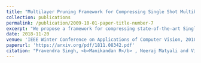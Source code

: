```yaml
---
title: "Multilayer Pruning Framework for Compressing Single Shot Multibox Detector"
collection: publications
permalink: /publication/2009-10-01-paper-title-number-7
excerpt: "We propose a framework for compressing state-of-the-art Single Shot MultiBox Detector (SSD). The framework addresses compression in the following stages: Sparsity Induction, Filter Selection, and Filter Pruning. In the Sparsity Induction stage, the object detector model is sparsified via an improved global threshold. In Filter Selection & Pruning stage, we select and remove filters using sparsity statistics of filter weights in two consecutive convolutional layers. This results in the model with the size smaller than most existing compact architectures. We evaluate the performance of our framework with multiple datasets and compare over multiple methods. Experimental results show that our method achieves state-of-the-art compression of 6.7X and 4.9X on PASCAL VOC dataset on models SSD300 and SSD512 respectively. We further show that the method produces maximum compression of 26X with SSD512 on German Traffic Sign Detection Benchmark (GTSDB). Additionally, we also empirically show our method's adaptability for classification based architecture VGG16 on datasets CIFAR and German Traffic Sign Recognition Benchmark (GTSRB) achieving a compression rate of 125X and 200X with the reduction in flops by 90.50% and 96.6% respectively with no loss of accuracy. In addition to this, our method does not require any special libraries or hardware support for the resulting compressed models."
date: 2018-11-20
venue: 'IEEE Winter Conference on Applications of Computer Vision, 2018'
paperurl: 'https://arxiv.org/pdf/1811.08342.pdf'
citation: "Pravendra Singh, <b>Manikandan R</b> , Neeraj Matyali and Vinay P Namboodiri, Multilayer Pruning Framework for Compressing Single Shot Multibox Detector, IEEE Winter Conference on Applications of Computer Vision, Hawaii, USA 2019"
---
```


